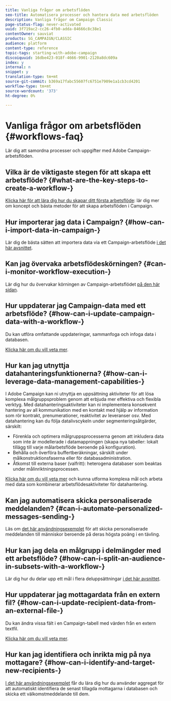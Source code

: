 ```yaml
---
title: Vanliga frågor om arbetsflöden
seo-title: Automatisera processer och hantera data med arbetsflöden
description: Vanliga frågor om Campaign Classic
page-status-flag: never-activated
uuid: 3f719ac2-cc26-4fb0-adda-84666c8c38e1
contentOwner: sauviat
products: SG_CAMPAIGN/CLASSIC
audience: platform
content-type: reference
topic-tags: starting-with-adobe-campaign
discoiquuid: 16dbe423-018f-4666-9901-2120a8dc609a
index: y
internal: n
snippet: y
translation-type: tm+mt
source-git-commit: b369a17fabc55607fc6751e7909e1a1cb3cd4201
workflow-type: tm+mt
source-wordcount: '373'
ht-degree: 0%

---
```



# Vanliga frågor om arbetsflöden {#workflows-faq}

Lär dig att samordna processer och uppgifter med Adobe Campaign-arbetsflöden.

## Vilka är de viktigaste stegen för att skapa ett arbetsflöde? {#what-are-the-key-steps-to-create-a-workflow-}

[Klicka här för att lära dig hur du skapar ditt första arbetsflöde](../../workflow/using/building-a-workflow.md): lär dig mer om koncept och bästa metoder för att skapa arbetsflöden i Campaign.

## Hur importerar jag data i Campaign? {#how-can-i-import-data-in-campaign-}

Lär dig de bästa sätten att importera data via ett Campaign-arbetsflöde [i det här avsnittet](../../workflow/using/importing-data.md).

## Kan jag övervaka arbetsflödeskörningen? {#can-i-monitor-workflow-execution-}

Lär dig hur du övervakar körningen av Campaign-arbetsflödet [på den här sidan](../../workflow/using/starting-a-workflow.md).

## Hur uppdaterar jag Campaign-data med ett arbetsflöde? {#how-can-i-update-campaign-data-with-a-workflow-}

Du kan utföra omfattande uppdateringar, sammanfoga och infoga data i databasen.

[Klicka här om du vill veta mer](../../workflow/using/update-data.md).

## Hur kan jag utnyttja datahanteringsfunktionerna? {#how-can-i-leverage-data-management-capabilities-}

I Adobe Campaign kan ni utnyttja en uppsättning aktiviteter för att lösa komplexa målgruppsproblem genom att erbjuda mer effektiva och flexibla verktyg. Med datahanteringsaktiviteter kan ni implementera konsekvent hantering av all kommunikation med en kontakt med hjälp av information som rör kontrakt, prenumerationer, reaktivitet av leveranser osv. Med datahantering kan du följa datalivscykeln under segmenteringsåtgärder, särskilt:

* Förenkla och optimera målgruppsprocesserna genom att inkludera data som inte är modellerade i datamappningen (skapa nya tabeller: lokalt tillägg till varje målarbetsflöde beroende på konfiguration).
* Behålla och överföra buffertberäkningar, särskilt under målkonstruktionsfaserna eller för databasadministration.
* Åtkomst till externa baser (valfritt): heterogena databaser som beaktas under målinriktningsprocessen.

[Klicka här om du vill veta mer](../../workflow/using/targeting-data.md#data-management) och kunna utforma komplexa mål och arbeta med data som kombinerar arbetsflödesaktiviteter för datahantering.

## Kan jag automatisera skicka personaliserade meddelanden? {#can-i-automate-personalized-messages-sending-}

Läs om [det här användningsexemplet](../../workflow/using/enriching-data.md) för att skicka personaliserade meddelanden till människor beroende på deras högsta poäng i en tävling.

## Hur kan jag dela en målgrupp i delmängder med ett arbetsflöde? {#how-can-i-split-an-audience-in-subsets-with-a-workflow-}

Lär dig hur du delar upp ett mål i flera deluppsättningar [i det här avsnittet](../../workflow/using/split.md).

## Hur uppdaterar jag mottagardata från en extern fil? {#how-can-i-update-recipient-data-from-an-external-file-}

Du kan ändra vissa fält i en Campaign-tabell med värden från en extern textfil.

[Klicka här om du vill veta mer](../../platform/using/importing-data.md#example--enrich-the-values-with-those-of-an-external-file).

## Hur kan jag identifiera och inrikta mig på nya mottagare? {#how-can-i-identify-and-target-new-recipients-}

[I det här användningsexemplet](../../workflow/using/using-aggregates.md) får du lära dig hur du använder aggregat för att automatiskt identifiera de senast tillagda mottagarna i databasen och skicka ett välkomstmeddelande till dem.
